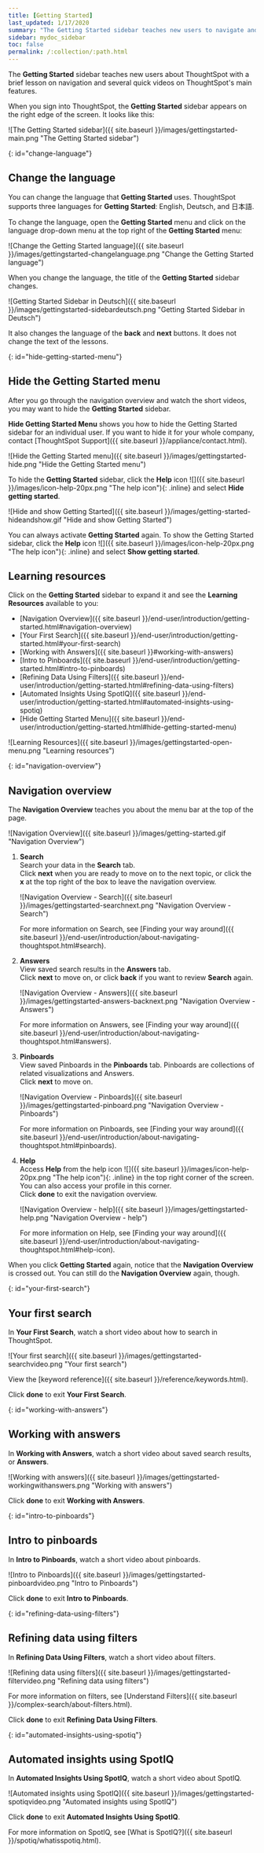 ```yaml
---
title: [Getting Started]
last_updated: 1/17/2020
summary: "The Getting Started sidebar teaches new users to navigate and understand ThoughtSpot."
sidebar: mydoc_sidebar
toc: false
permalink: /:collection/:path.html
---
```


The **Getting Started** sidebar teaches new users about ThoughtSpot with a brief lesson on navigation and several quick videos on ThoughtSpot's main features.

When you sign into ThoughtSpot, the **Getting Started** sidebar appears on the right edge of the screen. It looks like this:

![The Getting Started sidebar]({{ site.baseurl }}/images/gettingstarted-main.png "The Getting Started sidebar")
<!--{% include image.html file="gettingstarted-main.png" title="The Getting Started sidebar" alt="The Getting Started sidebar is on the right edge of the screen." caption="The Getting Started sidebar" %}-->

{: id="change-language"}
## Change the language
You can change the language that **Getting Started** uses. ThoughtSpot supports three languages for **Getting Started**: English, Deutsch, and 日本語.

To change the language, open the **Getting Started** menu and click on the language drop-down menu at the top right of the **Getting Started** menu:

![Change the Getting Started language]({{ site.baseurl }}/images/gettingstarted-changelanguage.png "Change the Getting Started language")
<!--{% include image.html file="gettingstarted-changelanguage.png" title="Change the Getting Started language" alt="Change the language at the top right of the Getting Started menu." caption="Change the Getting Started language" %}-->

When you change the language, the title of the **Getting Started** sidebar changes.

![Getting Started Sidebar in Deutsch]({{ site.baseurl }}/images/gettingstarted-sidebardeutsch.png "Getting Started Sidebar in Deutsch")
<!--{% include image.html file="gettingstarted-sidebardeutsch.png" title="Getting Started Sidebar in Deutsch" alt="The title of the Getting Started sidebar changes to Deutsch." caption="Getting Started Sidebar in Deutsch" %}-->

It also changes the language of the **back** and **next** buttons. It does not change the text of the lessons.

{: id="hide-getting-started-menu"}
## Hide the Getting Started menu
After you go through the navigation overview and watch the short videos, you may want to hide the **Getting Started** sidebar.  

**Hide Getting Started Menu** shows you how to hide the Getting Started sidebar for an individual user. If you want to hide it for your whole company, contact [ThoughtSpot Support]({{ site.baseurl }}/appliance/contact.html).

![Hide the Getting Started menu]({{ site.baseurl }}/images/gettingstarted-hide.png "Hide the Getting Started menu")
<!--{% include image.html file="gettingstarted-hide.png" title="Hide the Getting Started menu" alt="Hide the Getting Started Menu from the help menu." caption="Hide the Getting Started menu" %}-->

To hide the **Getting Started** sidebar, click the **Help** icon ![]({{ site.baseurl }}/images/icon-help-20px.png "The help icon"){: .inline} and select **Hide getting started**.

![Hide and show Getting Started]({{ site.baseurl }}/images/getting-started-hideandshow.gif "Hide and show Getting Started")
<!--{% include image.html file="getting-started-hideandshow.gif" title="Hide and show Getting Started" alt="Click the Help icon and select Hide getting started." caption="Hide and show Getting Started" %}-->

You can always activate **Getting Started** again. To show the Getting Started sidebar, click the **Help** icon ![]({{ site.baseurl }}/images/icon-help-20px.png "The help icon"){: .inline} and select **Show getting started**.

## Learning resources

Click on the **Getting Started** sidebar to expand it and see the **Learning Resources** available to you:
* [Navigation Overview]({{ site.baseurl }}/end-user/introduction/getting-started.html#navigation-overview)
* [Your First Search]({{ site.baseurl }}/end-user/introduction/getting-started.html#your-first-search)
*  [Working with Answers]({{ site.baseurl }}#working-with-answers)
* [Intro to Pinboards]({{ site.baseurl }}/end-user/introduction/getting-started.html#intro-to-pinboards)
* [Refining Data Using Filters]({{ site.baseurl }}/end-user/introduction/getting-started.html#refining-data-using-filters)
* [Automated Insights Using SpotIQ]({{ site.baseurl }}/end-user/introduction/getting-started.html#automated-insights-using-spotiq)
* [Hide Getting Started Menu]({{ site.baseurl }}/end-user/introduction/getting-started.html#hide-getting-started-menu)

![Learning Resources]({{ site.baseurl }}/images/gettingstarted-open-menu.png "Learning resources")
<!--{% include image.html file="gettingstarted-open-menu.png" title="Learning resources" alt="Open the Getting Started menu to see the Learning Resources." caption="Learning resources" %}-->

{: id="navigation-overview"}
## Navigation overview
The **Navigation Overview** teaches you about the menu bar at the top of the page.

![Navigation Overview]({{ site.baseurl }}/images/getting-started.gif "Navigation Overview")
<!--{% include image.html file="getting-started.gif" title="Navigation overview" alt="Gif of Navigation Overview: Search, Answers, Pinboards, and Help" caption="Navigation overview" %}-->

1. **Search**<br>
    Search your data in the **Search** tab.<br>
    Click **next** when you are ready to move on to the next topic, or click the **x** at the top right of the box to leave the navigation overview.

    ![Navigation Overview - Search]({{ site.baseurl }}/images/gettingstarted-searchnext.png "Navigation Overview - Search")
    <!--{% include image.html file="gettingstarted-searchnext.png" title="Navigation overview - search" alt="Click next to move on or click x to leave." caption="Navigation overview - search" %}-->

    For more information on Search, see [Finding your way around]({{ site.baseurl }}/end-user/introduction/about-navigating-thoughtspot.html#search).

2. **Answers**<br>
    View saved search results in the **Answers** tab.<br>
    Click **next** to move on, or click **back** if you want to review **Search** again.

    ![Navigation Overview - Answers]({{ site.baseurl }}/images/gettingstarted-answers-backnext.png "Navigation Overview - Answers")
    <!--{% include image.html file="gettingstarted-answers-backnext.png" title="Navigation overview - answers" alt="Click next to move on or click back to go back to search." caption="Navigation overview - answers" %}-->   

    For more information on Answers, see [Finding your way around]({{ site.baseurl }}/end-user/introduction/about-navigating-thoughtspot.html#answers).

3. **Pinboards**<br>
    View saved Pinboards in the **Pinboards** tab. Pinboards are collections of related visualizations and Answers.<br>
    Click **next** to move on.

    ![Navigation Overview - Pinboards]({{ site.baseurl }}/images/gettingstarted-pinboard.png "Navigation Overview - Pinboards")
    <!--{% include image.html file="gettingstarted-pinboard.png" title="Navigation Overview - Pinboards" alt="View saved Pinboards in the Pinboards tab." caption="Navigation Overview - Pinboards" %}-->

    For more information on Pinboards, see [Finding your way around]({{ site.baseurl }}/end-user/introduction/about-navigating-thoughtspot.html#pinboards).

4. **Help**<br>
    Access **Help** from the help icon ![]({{ site.baseurl }}/images/icon-help-20px.png "The help icon"){: .inline} in the top right corner of the screen. You can also access your profile in this corner.<br>
    Click **done** to exit the navigation overview.

    ![Navigation Overview - help]({{ site.baseurl }}/images/gettingstarted-help.png "Navigation Overview - help")
    <!--{% include image.html file="gettingstarted-help.png" title="Navigation overview - help" alt="Click done to exit the navigation overview." caption="Navigation overview - help" %}-->

    For more information on Help, see [Finding your way around]({{ site.baseurl }}/end-user/introduction/about-navigating-thoughtspot.html#help-icon).

When you click **Getting Started** again, notice that the **Navigation Overview** is crossed out. You can still do the **Navigation Overview** again, though.

{: id="your-first-search"}
## Your first search
In **Your First Search**, watch a short video about how to search in ThoughtSpot.

![Your first search]({{ site.baseurl }}/images/gettingstarted-searchvideo.png "Your first search")
<!--{% include image.html file="gettingstarted-searchvideo.png" title="Your first search" alt="Watch a short video to learn how to search ThoughtSpot." caption="Your first search" %}-->

View the [keyword reference]({{ site.baseurl }}/reference/keywords.html).

Click **done** to exit **Your First Search**.

{: id="working-with-answers"}
## Working with answers
In **Working with Answers**, watch a short video about saved search results, or **Answers**.

![Working with answers]({{ site.baseurl }}/images/gettingstarted-workingwithanswers.png "Working with answers")
<!--{% include image.html file="gettingstarted-workingwithanswers.png" title="Working with answers" alt="Watch a short video about answers." caption="Working with answers" %}-->

Click **done** to exit **Working with Answers**.

{: id="intro-to-pinboards"}
## Intro to pinboards
In **Intro to Pinboards**, watch a short video about pinboards.

![Intro to Pinboards]({{ site.baseurl }}/images/gettingstarted-pinboardvideo.png "Intro to Pinboards")
<!--{% include image.html file="gettingstarted-pinboardvideo.png" title="Intro to pinboards" alt="Watch a short video to learn how to use pinboards." caption="Intro to pinboards" %}-->

Click **done** to exit **Intro to Pinboards**.

{: id="refining-data-using-filters"}
## Refining data using filters
In **Refining Data Using Filters**, watch a short video about filters.

![Refining data using filters]({{ site.baseurl }}/images/gettingstarted-filtervideo.png "Refining data using filters")
<!--{% include image.html file="gettingstarted-filtervideo.png" title="Refining data using filters" alt="Watch a short video to learn how to use filters." caption="Refining data using filters" %}-->

For more information on filters, see [Understand Filters]({{ site.baseurl }}/complex-search/about-filters.html).

Click **done** to exit **Refining Data Using Filters**.

{: id="automated-insights-using-spotiq"}
## Automated insights using SpotIQ
In **Automated Insights Using SpotIQ**, watch a short video about SpotIQ.

![Automated insights using SpotIQ]({{ site.baseurl }}/images/gettingstarted-spotiqvideo.png "Automated insights using SpotIQ")
<!--{% include image.html file="gettingstarted-spotiqvideo.png" title="Automated insights using SpotIQ" alt="Watch a short video to learn how to use SpotIQ for automated insights into your data." caption="Automated insights using SpotIQ" %}-->

Click **done** to exit **Automated Insights Using SpotIQ**.

For more information on SpotIQ, see [What is SpotIQ?]({{ site.baseurl }}/spotiq/whatisspotiq.html).
